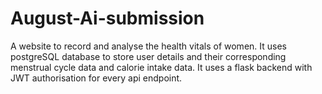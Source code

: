 # August-Ai-submission
A website to record and analyse the health vitals of women.
It uses postgreSQL database to store user details and their corresponding menstrual cycle data and calorie intake data.
It uses a flask backend with JWT authorisation for every api endpoint.


